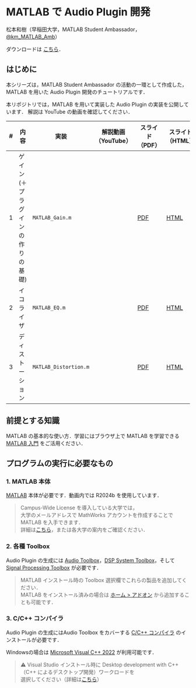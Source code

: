 # MATLAB で Audio Plugin 開発

松本和樹（早稲田大学，MATLAB Student Ambassador，[@km_MATLAB_Amb](https://x.com/km_MATLAB_Amb)）

ダウンロードは [こちら](https://github.com/kzkmtmt/audioPlugins/archive/refs/heads/main.zip)．

## はじめに
本シリーズは，MATLAB Student Ambassador の活動の一環として作成した，
MATLAB を用いた Audio Plugin 開発のチュートリアルです．

本リポジトリでは，MATLAB を用いて実装した Audio Plugin の実装を公開しています．
解説は YouTube の動画を確認してください．


| #    | 内容                              | 実装                  | 解説動画（YouTube） | スライド（PDF）                                              | スライド（HTML）                                             |
| ---- | --------------------------------- | --------------------- | --------------- | ------------------------------------------------------------ | ------------------------------------------------------------ |
| 1    | ゲイン (＋プラグインの作りの基礎) | `MATLAB_Gain.m`       |                 | [PDF](https://kzkmtmt.github.io/audioPlugins/pdf/AudioPlugin_01_Gain.pdf) | [HTML](https://kzkmtmt.github.io/audioPlugins/AudioPlugin_01_Gain.html) |
| 2    | イコライザ                        | `MATLAB_EQ.m`         |                 | [PDF](https://kzkmtmt.github.io/audioPlugins/pdf/AudioPlugin_02_EQ.pdf) | [HTML](https://kzkmtmt.github.io/audioPlugins/AudioPlugin_02_EQ.html) |
| 3    | ディストーション                  | `MATLAB_Distortion.m` |                 | [PDF](https://kzkmtmt.github.io/audioPlugins/pdf/AudioPlugin_03_Distortion.pdf) | [HTML](https://kzkmtmt.github.io/audioPlugins/AudioPlugin_03_Distortion.html) |

## 前提とする知識

MATLAB の基本的な使い方．学習にはブラウザ上で MATLAB を学習できる [MATLAB 入門](https://matlabacademy.mathworks.com/jp/details/matlab-onramp/gettingstarted) をご活用ください．

## プログラムの実行に必要なもの

### 1. MATLAB 本体

[MATLAB](https://jp.mathworks.com/products/matlab.html) 本体が必要です．動画内では R2024b を使用しています．

> Campus-Wide License を導入している大学では，<br>大学のメールアドレスで MathWorks アカウントを作成することで MATLAB を入手できます．<br>
> 詳細は[こちら](https://jp.mathworks.com/academia/tah-support-program/eligibility.html)，または各大学の案内をご確認ください．

### 2. 各種 Toolbox

Audio Plugin の生成には [Audio Toolbox](https://jp.mathworks.com/products/audio.html)，[DSP System Toolbox](https://jp.mathworks.com/products/dsp-system.html)，そして [Signal Processing Toolbox](https://jp.mathworks.com/products/signal.html) が必要です．

> MATLAB インストール時の Toolbox 選択欄でこれらの製品を追加してください．<br>
> MATLAB をインストール済みの場合は [ホーム > アドオン](https://jp.mathworks.com/products/matlab/add-on-explorer.html) から追加することも可能です．

### 3. C/C++ コンパイラ

Audio Plugin の生成にはAudio Toolbox をカバーする [C/C++ コンパイラ](https://jp.mathworks.com/support/requirements/supported-compilers.html) のインストールが必要です．

Windowsの場合は [Microsoft Visual C++ 2022](https://visualstudio.microsoft.com/ja/vs/community/) が利用可能です．

>  ⚠️ Visual Studio インストール時に Desktop development with C++（C++ によるデスクトップ開発）ワークロードを<br>選択してください（詳細は[こちら](https://jp.mathworks.com/matlabcentral/answers/443349-how-do-i-install-visual-studio-for-use-with-matlab-simulink)）

